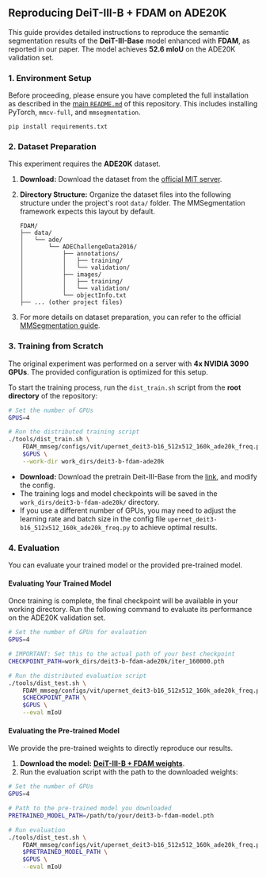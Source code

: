 ## Reproducing DeiT-III-B + FDAM on ADE20K

This guide provides detailed instructions to reproduce the semantic segmentation results of the **DeiT-III-Base** model enhanced with **FDAM**, as reported in our paper. The model achieves **52.6 mIoU** on the ADE20K validation set.

### 1. Environment Setup

Before proceeding, please ensure you have completed the full installation as described in the [main `README.md`](../README.md) of this repository. This includes installing PyTorch, `mmcv-full`, and `mmsegmentation`.

```
pip install requirements.txt
```

### 2. Dataset Preparation

This experiment requires the **ADE20K** dataset.

1.  **Download:** Download the dataset from the [official MIT server](https://ade20k.csail.mit.edu/).
2.  **Directory Structure:** Organize the dataset files into the following structure under the project's root `data/` folder. The MMSegmentation framework expects this layout by default.

    ```text
    FDAM/
    ├── data/
    │   └── ade/
    │       └── ADEChallengeData2016/
    │           ├── annotations/
    │           │   ├── training/
    │           │   └── validation/
    │           ├── images/
    │           │   ├── training/
    │           │   └── validation/
    │           └── objectInfo.txt
    ├── ... (other project files)
    ```
3. For more details on dataset preparation, you can refer to the official [MMSegmentation guide](https://github.com/open-mmlab/mmsegmentation/blob/0.x/docs/en/user_guides/2_dataset_prepare.html).

### 3. Training from Scratch

The original experiment was performed on a server with **4x NVIDIA 3090 GPUs**. The provided configuration is optimized for this setup.

To start the training process, run the `dist_train.sh` script from the **root directory** of the repository:

```bash
# Set the number of GPUs
GPUS=4

# Run the distributed training script
./tools/dist_train.sh \
    FDAM_mmseg/configs/vit/upernet_deit3-b16_512x512_160k_ade20k_freq.py \
    $GPUS \
    --work-dir work_dirs/deit3-b-fdam-ade20k
```

-   **Download:** Download the pretrain Deit-III-Base from the [link](https://dl.fbaipublicfiles.com/deit/deit_3_base_224_21k.pth), and modify the config.
-   The training logs and model checkpoints will be saved in the `work_dirs/deit3-b-fdam-ade20k/` directory.
-   If you use a different number of GPUs, you may need to adjust the learning rate and batch size in the config file `upernet_deit3-b16_512x512_160k_ade20k_freq.py` to achieve optimal results.

### 4. Evaluation

You can evaluate your trained model or the provided pre-trained model.

#### Evaluating Your Trained Model

Once training is complete, the final checkpoint will be available in your working directory. Run the following command to evaluate its performance on the ADE20K validation set.

```bash
# Set the number of GPUs for evaluation
GPUS=4

# IMPORTANT: Set this to the actual path of your best checkpoint
CHECKPOINT_PATH=work_dirs/deit3-b-fdam-ade20k/iter_160000.pth

# Run the distributed evaluation script
./tools/dist_test.sh \
    FDAM_mmseg/configs/vit/upernet_deit3-b16_512x512_160k_ade20k_freq.py \
    $CHECKPOINT_PATH \
    $GPUS \
    --eval mIoU
```

#### Evaluating the Pre-trained Model

We provide the pre-trained weights to directly reproduce our results.

1.  **Download the model:** [**DeiT-III-B + FDAM weights**](https://pan.baidu.com/s/1bylU0PojPlbsE1-ERbB05w?pwd=ICCV).
2.  Run the evaluation script with the path to the downloaded weights:

```bash
# Set the number of GPUs
GPUS=4

# Path to the pre-trained model you downloaded
PRETRAINED_MODEL_PATH=/path/to/your/deit3-b-fdam-model.pth

# Run evaluation
./tools/dist_test.sh \
    FDAM_mmseg/configs/vit/upernet_deit3-b16_512x512_160k_ade20k_freq.py \
    $PRETRAINED_MODEL_PATH \
    $GPUS \
    --eval mIoU
```
